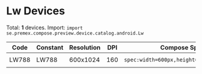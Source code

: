 # Lw Devices

Total: **1** devices. Import: `import se.premex.compose.preview.device.catalog.android.Lw`

| Code | Constant | Resolution | DPI | Compose Spec | Preview Usage |
|------|----------|------------|-----|-------------|---------------|
| LW788 | LW788 | 600x1024 | 160 | `spec:width=600px,height=1024px,dpi=160` | `@Preview(device = Lw.LW788)` |

<!-- Generated automatically. Do not edit manually. -->
